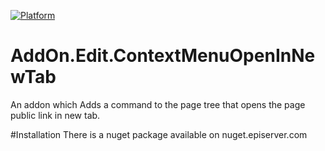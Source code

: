 
[![Platform](https://img.shields.io/badge/EPiServer.CMS.UI-11.1.0-orange.svg?style=flat)](https://world.episerver.com/documentation/upgrading/Episerver-CMS/10/breaking-changes-cms-10/)

# AddOn.Edit.ContextMenuOpenInNewTab
An addon which Adds a command to the page tree that opens the page 
public link in new tab.

#Installation
There is a nuget package available on nuget.episerver.com